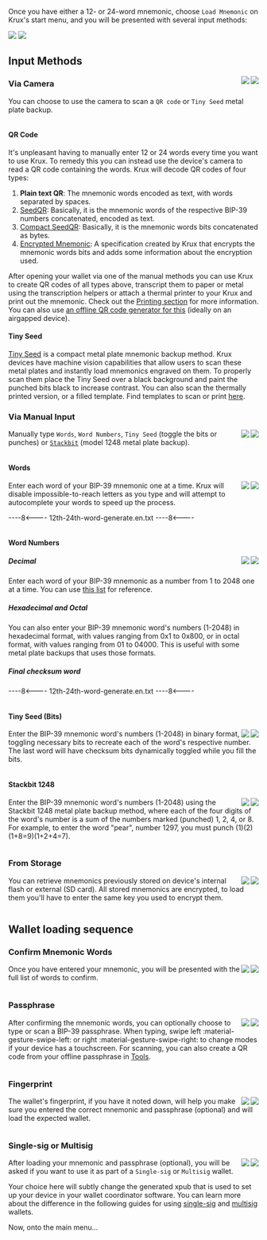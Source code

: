 Once you have either a 12- or 24-word mnemonic, choose `Load Mnemonic` on Krux's start menu, and you will be presented with several input methods:

<img src="../../../img/maixpy_amigo/load-mnemonic-options-150.png">
<img src="../../../img/maixpy_m5stickv/load-mnemonic-options-125.png">

## Input Methods
<img src="../../../img/maixpy_m5stickv/load-mnemonic-camera-options-125.png" align="right">
<img src="../../../img/maixpy_amigo/load-mnemonic-camera-options-150.png" align="right">

### Via Camera

You can choose to use the camera to scan a `QR code` or `Tiny Seed` metal plate backup.

<div style="clear: both"></div>

#### QR Code

It's unpleasant having to manually enter 12 or 24 words every time you want to use Krux. To remedy this you can instead use the device's camera to read a QR code containing the words. Krux will decode QR codes of four types:

1. **Plain text QR**: The mnemonic words encoded as text, with words separated by spaces.
2. [SeedQR](https://github.com/SeedSigner/seedsigner/blob/dev/docs/seed_qr/README.md): Basically, it is the mnemonic words of the respective BIP-39 numbers concatenated, encoded as text.
3. [Compact SeedQR](https://github.com/SeedSigner/seedsigner/blob/dev/docs/seed_qr/README.md/#compactseedqr-specification): Basically, it is the mnemonic words bits concatenated as bytes.
4. [Encrypted Mnemonic](../features/encrypted-mnemonics.md): A specification created by Krux that encrypts the mnemonic words bits and adds some information about the encryption used.

After opening your wallet via one of the manual methods you can use Krux to create QR codes of all types above, transcript them to paper or metal using the transcription helpers or attach a thermal printer to your Krux and print out the mnemonic. Check out the [Printing section](../features/printing.md) for more information.
You can also use [an offline QR code generator for this](https://iancoleman.io/bip39/) (ideally on an airgapped device).

#### Tiny Seed

[Tiny Seed](https://tinyseed.io/) is a compact metal plate mnemonic backup method.
Krux devices have machine vision capabilities that allow users to scan these metal plates and instantly load mnemonics engraved on them. To properly scan them place the Tiny Seed over a black background and paint the punched bits black to increase contrast. You can also scan the thermally printed version, or a filled template. Find templates to scan or print [here](https://github.com/odudex/krux_binaries/tree/main/templates).

### Via Manual Input
<img src="../../../img/maixpy_m5stickv/load-mnemonic-manual-options-125.png" align="right">
<img src="../../../img/maixpy_amigo/load-mnemonic-manual-options-150.png" align="right">

Manually type `Words`, `Word Numbers`, `Tiny Seed` (toggle the bits or punches) or [`Stackbit`](https://stackbit.me) (model 1248 metal plate backup).

<div style="clear: both"></div>

#### Words
<img src="../../../img/maixpy_m5stickv/load-mnemonic-via-text-word-125.png" align="right">
<img src="../../../img/maixpy_amigo/load-mnemonic-via-text-word-150.png" align="right">

Enter each word of your BIP-39 mnemonic one at a time. Krux will disable impossible-to-reach letters as you type and will attempt to autocomplete your words to speed up the process.

----8<----
12th-24th-word-generate.en.txt
----8<----

<div style="clear: both"></div>

#### Word Numbers
<img src="../../../img/maixpy_m5stickv/load-mnemonic-via-numbers-word-125.png" align="right">
<img src="../../../img/maixpy_amigo/load-mnemonic-via-numbers-word-150.png" align="right">

##### Decimal
Enter each word of your BIP-39 mnemonic as a number from 1 to 2048 one at a time. You can use [this list](https://github.com/bitcoin/bips/blob/master/bip-0039/english.txt) for reference.

##### Hexadecimal and Octal
You can also enter your BIP-39 mnemonic word's numbers (1-2048) in hexadecimal format, with values ranging from 0x1 to 0x800, or in octal format, with values ranging from 01 to 04000. This is useful with some metal plate backups that uses those formats.

##### Final checksum word
----8<----
12th-24th-word-generate.en.txt
----8<----

<div style="clear: both"></div>

#### Tiny Seed (Bits)
<img src="../../../img/maixpy_m5stickv/load-mnemonic-via-tinyseed-filled-125.png" align="right">
<img src="../../../img/maixpy_amigo/load-mnemonic-via-tinyseed-filled-150.png" align="right">

Enter the BIP-39 mnemonic word's numbers (1-2048) in binary format, toggling necessary bits to recreate each of the word's respective number. The last word will have checksum bits dynamically toggled while you fill the bits.

<div style="clear: both"></div>

#### Stackbit 1248
<img src="../../../img/maixpy_m5stickv/load-mnemonic-via-stackbit-filled-125.png" align="right">
<img src="../../../img/maixpy_amigo/load-mnemonic-via-stackbit-filled-150.png" align="right">

Enter the BIP-39 mnemonic word's numbers (1-2048) using the Stackbit 1248 metal plate backup method, where each of the four digits of the word's number is a sum of the numbers marked (punched) 1, 2, 4, or 8. For example, to enter the word "pear", number 1297, you must punch (1)(2)(1+8=9)(1+2+4=7).

<div style="clear: both"></div>

### From Storage
<img src="../../../img/maixpy_m5stickv/load-mnemonic-storage-options-125.png" align="right">
<img src="../../../img/maixpy_amigo/load-mnemonic-storage-options-150.png" align="right">

You can retrieve mnemonics previously stored on device's internal flash or external (SD card). All stored mnemonics are encrypted, to load them you'll have to enter the same key you used to encrypt them.

<div style="clear: both"></div>

## Wallet loading sequence

### Confirm Mnemonic Words
<img src="../../../img/maixpy_m5stickv/load-mnemonic-seq-mnemonic-125.png" align="right">
<img src="../../../img/maixpy_amigo/load-mnemonic-seq-mnemonic-150.png" align="right">

Once you have entered your mnemonic, you will be presented with the full list of words to confirm.

<div style="clear: both"></div>

### Passphrase
<img src="../../../img/maixpy_m5stickv/load-mnemonic-seq-passphrase-125.png" align="right">
<img src="../../../img/maixpy_amigo/load-mnemonic-seq-passphrase-150.png" align="right">

After confirming the mnemonic words, you can optionally choose to type or scan a BIP-39 passphrase. When typing, swipe left :material-gesture-swipe-left: or right :material-gesture-swipe-right: to change modes if your device has a touchscreen. For scanning, you can also create a QR code from your offline passphrase in [Tools](../features/tools.md/#create-qr-code).

<div style="clear: both"></div>

### Fingerprint
<img src="../../../img/maixpy_m5stickv/load-mnemonic-seq-fingerprint-125.png" align="right">
<img src="../../../img/maixpy_amigo/load-mnemonic-seq-fingerprint-150.png" align="right">

The wallet's fingerprint, if you have it noted down, will help you make sure you entered the correct mnemonic and passphrase (optional) and will load the expected wallet.

<div style="clear: both"></div>

### Single-sig or Multisig
<img src="../../../img/maixpy_m5stickv/load-mnemonic-seq-single-multi-125.png" align="right">
<img src="../../../img/maixpy_amigo/load-mnemonic-seq-single-multi-150.png" align="right">

After loading your mnemonic and passphrase (optional), you will be asked if you want to use it as part of a `Single-sig` or `Multisig` wallet.

Your choice here will subtly change the generated xpub that is used to set up your device in your wallet coordinator software. You can learn more about the difference in the following guides for using [single-sig](using-a-single-sig-wallet.md) and [multisig](using-a-multisig-wallet.md) wallets.

Now, onto the main menu...

<div style="clear: both"></div>
